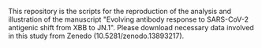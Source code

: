 This repository is the scripts for the reproduction of the analysis and illustration of the manuscript "Evolving antibody response to SARS-CoV-2 antigenic shift from XBB to JN.1".
Please download necessary data involved in this study from Zenedo (10.5281/zenodo.13893217).
